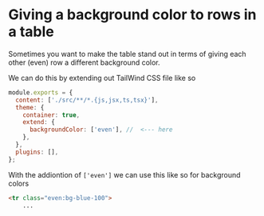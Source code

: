 # Giving a background color to rows in a table

Sometimes you want to make the table stand out in terms of giving each other (even) row a different background color.

We can do this by extending out TailWind CSS file like so

```js
module.exports = {
  content: ['./src/**/*.{js,jsx,ts,tsx}'],
  theme: {
    container: true,
    extend: {
      backgroundColor: ['even'], //  <--- here
    },
  },
  plugins: [],
};
```

With the addiontion of `['even']` we can use this like so for background colors

```html
<tr class="even:bg-blue-100">
    ...
```